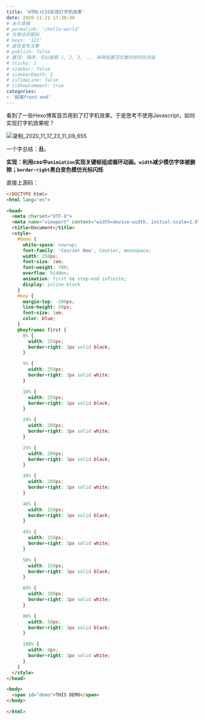 ```yaml
---
title: 'HTML+CSS实现打字机效果'
date: 2020-11-21 17:30:38
# 永久链接
# permalink: '/hello-world'
# 文章访问密码
# keys: '123'
# 是否发布文章
# publish: false
# 置顶: 降序，可以按照 1, 2, 3, ... 来降低置顶文章的排列优先级
# sticky: 1
# sidebar: false
# sidebarDepth: 2
# isTimeLine: false
# isShowComment: true
categories:
- '前端front-end'
---
```


看到了一些Hexo博客首页用到了打字机效果。于是思考不使用Javascript，如何实现打字机效果呢？

<!-- more -->



![录制_2020_11_17_23_11_09_655](https://chanx-1251137349.file.myqcloud.com/%E5%BD%95%E5%88%B6_2020_11_17_23_11_09_655.gif)

一个字总结：**丑**。

**实现：利用css中`animiation`实现关键帧组成循环动画。`width`减少模仿字体被删除；`border-right`黑白变色模仿光标闪烁**



直接上源码：

```html
<!DOCTYPE html>
<html lang="en">

<head>
  <meta charset="UTF-8">
  <meta name="viewport" content="width=device-width, initial-scale=1.0">
  <title>Document</title>
  <style>
    #demo {
      white-space: nowrap;
      font-family: 'Courier New', Courier, monospace;
      width: 250px;
      font-size: 2em;
      font-weight: 700;
      overflow: hidden;
      animation: first 6s step-end infinite;
      display: inline-block
    }
    #key {
      margin-top: -200px;
      line-height: 50px;
      font-size: 1em;
      color: blue;
    }
    @keyframes first {
      0% {
        width: 250px;
        border-right: 3px solid black;
      }

      5% {
        width: 250px;
        border-right: 3px solid white;
      }

      10% {
        width: 250px;
        border-right: 3px solid black;
      }

      20% {
        width: 200px;
        border-right: 3px solid white;
      }

      25% {
        width: 200px;
        border-right: 3px solid black;
      }

      30% {
        width: 200px;
        border-right: 3px solid white;
      }

      40% {
        width: 150px;
        border-right: 3px solid black;
      }

      45% {
        width: 150px;
        border-right: 3px solid white;
      }

      50% {
        width: 150px;
        border-right: 3px solid black;
      }

      60% {
        width: 100px;
        border-right: 3px solid white;
      }

      80% {
        width: 50px;
        border-right: 3px solid black;
      }

      100% {
        width: 0px;
        border-right: 3px solid white;
      }
    }
  </style>
</head>

<body>
  <span id="demo">THIS DEMO</span>
</body>

</html>
```

